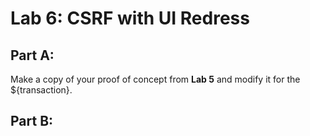 # Lab 6: CSRF with UI Redress



## Part A:

Make a copy of your proof of concept from **Lab 5** and modify it for the ${transaction}.







## Part B: